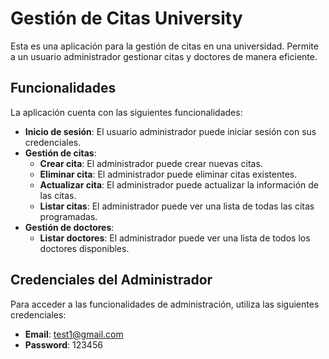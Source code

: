 # Gestión de Citas University

Esta es una aplicación para la gestión de citas en una universidad. Permite a un usuario administrador gestionar citas y doctores de manera eficiente.

## Funcionalidades

La aplicación cuenta con las siguientes funcionalidades:

- **Inicio de sesión**: El usuario administrador puede iniciar sesión con sus credenciales.
- **Gestión de citas**:
  - **Crear cita**: El administrador puede crear nuevas citas.
  - **Eliminar cita**: El administrador puede eliminar citas existentes.
  - **Actualizar cita**: El administrador puede actualizar la información de las citas.
  - **Listar citas**: El administrador puede ver una lista de todas las citas programadas.
- **Gestión de doctores**:
  - **Listar doctores**: El administrador puede ver una lista de todos los doctores disponibles.

## Credenciales del Administrador

Para acceder a las funcionalidades de administración, utiliza las siguientes credenciales:

- **Email**: test1@gmail.com
- **Password**: 123456
